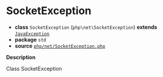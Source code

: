 # SocketException

- **class** `SocketException` (`php\net\SocketException`) **extends** [`JavaException`](api-docs/classes/php/lang/JavaException.md)
- **package** `std`
- **source** [`php/net/SocketException.php`](./src/main/resources/JPHP-INF/sdk/php/net/SocketException.php)

**Description**

Class SocketException